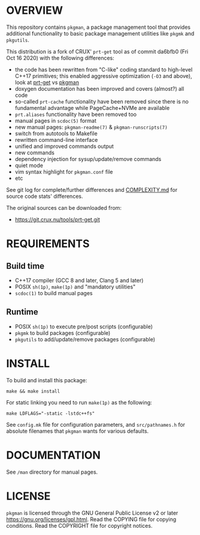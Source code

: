 OVERVIEW
========

This repository contains `pkgman`, a package management tool that
provides additional functionality to basic package management
utilities like `pkgmk` and `pkgutils`.

This distribution is a fork of CRUX' `prt-get` tool as of commit
da6bfb0 (Fri Oct 16 2020) with the following differences:
  * the code has been rewritten from "C-like" coding standard to
    high-level C++17 primitives; this enabled aggressive optimization
    (`-O3` and above), look at [prt-get][1] vs [pkgman][2]
  * doxygen documentation has been improved and covers (almost?) all
    code
  * so-called `prt-cache` functionality have been removed since there
    is no fundamental advantage while PageCache+NVMe are available
  * `prt.aliases` functionality have been removed too
  * manual pages in `scdoc(5)` format
  * new manual pages: `pkgman-readme(7)` & `pkgman-runscripts(7)`
  * switch from autotools to Makefile
  * rewritten command-line interface
  * unified and improved commands output
  * new commands
  * dependency injection for sysup/update/remove commands
  * quiet mode
  * vim syntax highlight for `pkgman.conf` file
  * etc

See git log for complete/further differences and [COMPLEXITY.md][3]
for source code stats' differences.

[1]: https://git.crux.nu/ports/core/src/branch/3.7/prt-get/README
[2]: https://github.com/zeppe-lin/pkgsrc-core/blob/master/pkgman/Pkgfile#L14
[3]: https://github.com/zeppe-lin/pkgman/blob/master/COMPLEXITY.md

The original sources can be downloaded from:
  * https://git.crux.nu/tools/prt-get.git


REQUIREMENTS
============

Build time
----------
  * C++17 compiler (GCC 8 and later, Clang 5 and later)
  * POSIX `sh(1p)`, `make(1p)` and "mandatory utilities"
  * `scdoc(1)` to build manual pages

Runtime
-------
  * POSIX `sh(1p)` to execute pre/post scripts (configurable)
  * `pkgmk` to build packages (configurable)
  * `pkgutils` to add/update/remove packages (configurable)


INSTALL
=======

To build and install this package:

    make && make install

For static linking you need to run `make(1p)` as the following:

    make LDFLAGS="-static -lstdc++fs"

See `config.mk` file for configuration parameters, and
`src/pathnames.h` for absolute filenames that `pkgman` wants for
various defaults.


DOCUMENTATION
=============

See `/man` directory for manual pages.


LICENSE
=======

`pkgman` is licensed through the GNU General Public License v2 or
later <https://gnu.org/licenses/gpl.html>.
Read the COPYING file for copying conditions.
Read the COPYRIGHT file for copyright notices.
